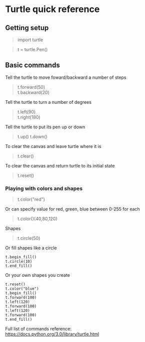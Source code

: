 # Turtle quick reference #
## Getting setup ##
> import turtle

> t = turtle.Pen()

## Basic commands ##
Tell the turtle to move foward/backward a number of steps
> t.forward(50)  
> t.backward(20)  

Tell the turtle to turn a number of degrees
> t.left(90)  
> t.right(180)

Tell the turtle to put its pen up or down
> t.up()
> t.down()  

To clear the canvas and leave turtle where it is
> t.clear()

To clear the canvas and return turtle to its initial state
> t.reset()

### Playing with colors and shapes ###
> t.color("red")

Or can specify value for red, green, blue between 0-255 for each
> t.color()(40,80,120)

Shapes
> t.circle(50)


Or fill shapes like a circle
```
t.begin_fill()
t.circle(10)
t.end_fill()
```

Or your own shapes you create

```
t.reset()
t.color("blue")
t.begin_fill()
t.forward(100)
t.left(120)
t.forward(100)
t.left(120)
t.forward(100)
t.end_fill()
```




Full list of commands reference:
https://docs.python.org/3.0/library/turtle.html
